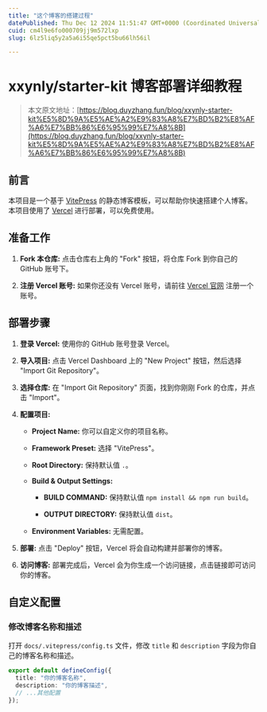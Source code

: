 ```yaml
---
title: "这个博客的搭建过程"
datePublished: Thu Dec 12 2024 11:51:47 GMT+0000 (Coordinated Universal Time)
cuid: cm4l9e6fo000709jj9m572lxp
slug: 6lz5liq5y2a5a6i55qe5pct5bu66lh56il

---
```


# xxynly/starter-kit 博客部署详细教程

> 本文原文地址：[https://blog.duyzhang.fun/blog/xxynly-starter-kit%E5%8D%9A%E5%AE%A2%E9%83%A8%E7%BD%B2%E8%AF%A6%E7%BB%86%E6%95%99%E7%A8%8B](https://blog.duyzhang.fun/blog/xxynly-starter-kit%E5%8D%9A%E5%AE%A2%E9%83%A8%E7%BD%B2%E8%AF%A6%E7%BB%86%E6%95%99%E7%A8%8B)

## 前言

本项目是一个基于 [VitePress](https://vitepress.dev/) 的静态博客模板，可以帮助你快速搭建个人博客。本项目使用了 [Vercel](https://vercel.com/) 进行部署，可以免费使用。

## 准备工作

1. **Fork 本仓库:** 点击仓库右上角的 "Fork" 按钮，将仓库 Fork 到你自己的 GitHub 账号下。
    
2. **注册 Vercel 账号:** 如果你还没有 Vercel 账号，请前往 [Vercel 官网](https://vercel.com/) 注册一个账号。
    

## 部署步骤

1. **登录 Vercel:** 使用你的 GitHub 账号登录 Vercel。
    
2. **导入项目:** 点击 Vercel Dashboard 上的 "New Project" 按钮，然后选择 "Import Git Repository"。
    
3. **选择仓库:** 在 "Import Git Repository" 页面，找到你刚刚 Fork 的仓库，并点击 "Import"。
    
4. **配置项目:**
    
    * **Project Name:** 你可以自定义你的项目名称。
        
    * **Framework Preset:** 选择 "VitePress"。
        
    * **Root Directory:** 保持默认值 `.`。
        
    * **Build & Output Settings:**
        
        * **BUILD COMMAND:** 保持默认值 `npm install && npm run build`。
            
        * **OUTPUT DIRECTORY:** 保持默认值 `dist`。
            
    * **Environment Variables:** 无需配置。
        
5. **部署:** 点击 "Deploy" 按钮，Vercel 将会自动构建并部署你的博客。
    
6. **访问博客:** 部署完成后，Vercel 会为你生成一个访问链接，点击链接即可访问你的博客。
    

## 自定义配置

### 修改博客名称和描述

打开 `docs/.vitepress/config.ts` 文件，修改 `title` 和 `description` 字段为你自己的博客名称和描述。

```typescript
export default defineConfig({
  title: "你的博客名称",
  description: "你的博客描述",
  // ...其他配置
});
```